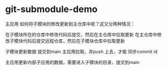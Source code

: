 # git-submodule-demo
主应用
如何将子模块的修改更新到主仓库中呢？这又分两种情况：

在子模块所在的仓库中修改代码后提交，然后在主仓库中拉取更新
在主仓库中修改子模块代码后提交远程仓库，然后在子模块仓库中拉取更新


子模块更新数据  提交到main 
主应用拉取，并push 上去，才能 同步commit id

主应用更新内部子应用的数据，需要进入子模块的目录，提交到main
